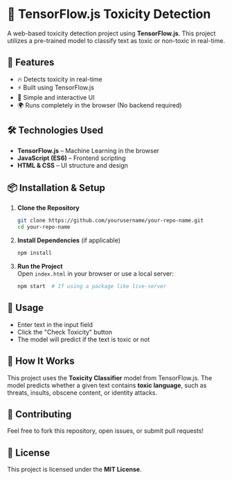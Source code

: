 # 🚀 TensorFlow.js Toxicity Detection  

A web-based toxicity detection project using **TensorFlow.js**. This project utilizes a pre-trained model to classify text as toxic or non-toxic in real-time.  


## 📌 Features  
- 🔥 Detects toxicity in real-time  
- ⚡ Built using TensorFlow.js  
- 🎨 Simple and interactive UI  
- 🌍 Runs completely in the browser (No backend required)  

## 🛠️ Technologies Used  
- **TensorFlow.js** – Machine Learning in the browser  
- **JavaScript (ES6)** – Frontend scripting  
- **HTML & CSS** – UI structure and design  

## 📦 Installation & Setup  

1. **Clone the Repository**  
   ```sh
   git clone https://github.com/yourusername/your-repo-name.git
   cd your-repo-name
   ```

2. **Install Dependencies** (if applicable)  
   ```sh
   npm install
   ```

3. **Run the Project**  
   Open `index.html` in your browser or use a local server:  
   ```sh
   npm start  # If using a package like live-server
   ```

## 📜 Usage  
- Enter text in the input field  
- Click the "Check Toxicity" button  
- The model will predict if the text is toxic or not  

## 🧠 How It Works  
This project uses the **Toxicity Classifier** model from TensorFlow.js. The model predicts whether a given text contains **toxic language**, such as threats, insults, obscene content, or identity attacks.  

## 🤝 Contributing  
Feel free to fork this repository, open issues, or submit pull requests!  

## 📜 License  
This project is licensed under the **MIT License**.  
